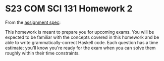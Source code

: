 # S23 COM SCI 131 Homework 2

From the [assignment spec](CS_131_HW_2.pdf):

This homework is meant to prepare you for upcoming exams. You will be expected
to be familiar with the concepts covered in this homework and be able to write
grammatically-correct Haskell code. Each question has a time estimate; you’ll
know you're ready for the exam when you can solve them roughly within their time
constraints.
